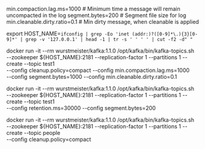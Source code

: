 
min.compaction.lag.ms=1000 # Minimum time a message will remain uncompacted in the log
segment.bytes=200 # Segment file size for log
min.cleanable.dirty.ratio=0.1 # Min dirty message, when cleanable is applied


export HOST_NAME=`ifconfig | grep -Eo 'inet (addr:)?([0-9]*\.){3}[0-9]*' | grep -v '127.0.0.1' | head -1 | tr -s ' ' ' ' | cut -f2 -d" "`

docker run -it --rm wurstmeister/kafka:1.1.0 /opt/kafka/bin/kafka-topics.sh \
 --zookeeper ${HOST_NAME}:2181 --replication-factor 1 --partitions 1 --create --topic test1 \
 --config cleanup.policy=compact --config min.compaction.lag.ms=1000 \
 --config segment.bytes=1000 --config min.cleanable.dirty.ratio=0.1
 
docker run -it --rm wurstmeister/kafka:1.1.0 /opt/kafka/bin/kafka-topics.sh \
 --zookeeper ${HOST_NAME}:2181 --replication-factor 1 --partitions 1 --create --topic test1 \
 --config retention.ms=30000 --config segment.bytes=200




docker run -it --rm wurstmeister/kafka:1.1.0 /opt/kafka/bin/kafka-topics.sh \
 --zookeeper ${HOST_NAME}:2181 --replication-factor 1 --partitions 1 --create --topic people \
 --config cleanup.policy=compact


